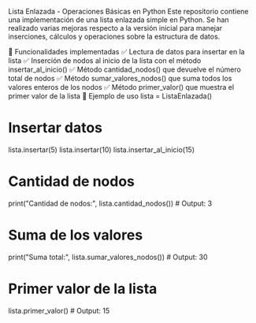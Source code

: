 Lista Enlazada - Operaciones Básicas en Python
Este repositorio contiene una implementación de una lista enlazada simple en Python. Se han realizado varias mejoras respecto a la versión inicial para manejar inserciones, cálculos y operaciones sobre la estructura de datos.

🚀 Funcionalidades implementadas
✅ Lectura de datos para insertar en la lista
✅ Inserción de nodos al inicio de la lista con el método insertar_al_inicio()
✅ Método cantidad_nodos() que devuelve el número total de nodos
✅ Método sumar_valores_nodos() que suma todos los valores enteros de los nodos
✅ Método primer_valor() que muestra el primer valor de la lista
🧪 Ejemplo de uso
lista = ListaEnlazada()

# Insertar datos
lista.insertar(5)
lista.insertar(10)
lista.insertar_al_inicio(15)

# Cantidad de nodos
print("Cantidad de nodos:", lista.cantidad_nodos())  # Output: 3

# Suma de los valores
print("Suma total:", lista.sumar_valores_nodos())  # Output: 30

# Primer valor de la lista
lista.primer_valor()  # Output: 15
